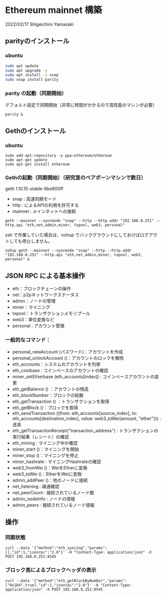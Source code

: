 # Ethereum mainnet 構築

2022/02/17 Shigeichiro Yamasaki

## parityのインストール

### ubuntu

```bash
sudo apt update
sudo apt upgrade -y
sudo apt install -y snap
sudo snap install parity
```

### parity の起動（同期開始）

デフォルト設定で同期開始（非常に時間がかかるので高性能のマシンが必要）

```
parity &
```

## Gethのインストール

### ubuntu

```
sudo add-apt-repository -y ppa:ethereum/ethereum
sudo apt-get update
sudo apt-get install ethereum
```

### Gethの起動（同期開始）（研究室のベアボーンマシンで数日）

geth  1.10.15-stable-8be800ff

* snap : 高速同期モード
* http : によるAPIの利用を許可する
* mainnet : メインネットへの接続

```
geth --mainnet --syncmode "snap" --http --http.addr "192.168.0.251" --http.api "eth,net,admin,miner, txpool, web3, personal"
```

ssh で作業していた場合は、nohup でバックグラウンドにしておけばログアウトしても停止しません。

```
nohup geth --mainnet --syncmode "snap" --http --http.addr "192.168.0.251" --http.api "eth,net,admin,miner, txpool, web3, personal" &
```

## JSON RPC による基本操作

* eth：ブロックチェーンの操作
* net：p2pネットワークステータス
* admin：ノードの管理
* miner：マイニング
* txpool：トランザクションメモリプール
* web3：単位変換など
* personal : アカウント管理

### 一般的なコマンド：

* personal_newAccount  (パスワード)：アカウントを作成
* personal_unlockAccount  ()：アカウントのロックを解除
* eth_accounts：システムのアカウントを列挙
* eth_coinbase : コインベースのアカウントの確認
* miner_setEtherbase  (eth_accounts[index]) : コインベースアカウントの変更
* eth_getBalance  () ：アカウントの残高
* eth_blockNumber：ブロックの総数
* eth_getTransaction  () ：トランザクションを取得
* eth_getBlock  ()：ブロックを取得
* eth_sendTransaction  ({from: eth_accounts[source_index], to: eth_accounts[destination_index], value: web3_toWei(amount, "ether")}) : 送金
* eth_getTransactionReceipt("transaction_address") : トランザクションの実行結果（レシート）の確認
* eth_mining : マイニング中か確認
* miner_start  ()：マイニングを開始
* miner_stop  ()：マイニングを停止
* miner_hashrate : マイニングHashrateの確認
* web3_fromWei  ()：WeiをEtherに変換
* web3_toWei  ()：EtherをWeiに変換
* admin_addPeer  ()：他のノードに接続
* net_listening  : 疎通確認
* net_peerCount : 接続されているノード数
* admin_nodeInfo : ノードの情報
* admin_peers : 接続されているノード情報

## 操作

### 同期状態

```
curl --data '{"method":"eth_syncing","params":[],"id":1,"jsonrpc":"2.0"}' -H "Content-Type: application/json" -X POST 192.168.0.251:8545
```

### ブロック高によるブロックヘッダの表示

```
curl --data '{"method":"eth_getBlockByNumber","params":["0x1b4",true],"id":1,"jsonrpc":"2.0"}' -H "Content-Type: application/json" -X POST 192.168.0.251:8545
```
